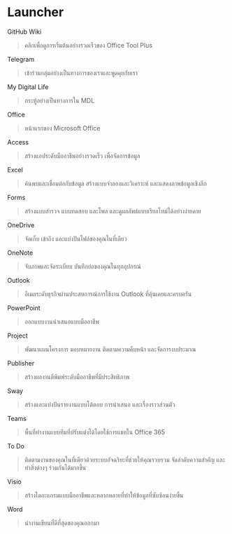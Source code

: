 # Launcher

GitHub Wiki
> คลิกเพื่อดูการเริ่มต้นอย่างรวดเร็วของ Office Tool Plus

Telegram
> เข้าร่วมกลุ่มอย่างเป็นทางการของเราและพูดคุยกับเรา

My Digital Life
> กระทู้อย่างเป็นทางการใน MDL

Office
> หน้าแรกของ Microsoft Office

Access
> สร้างแอประดับมืออาชีพอย่างรวดเร็ว เพื่อจัดการข้อมูล

Excel
> ค้นพบและเชื่อมต่อกับข้อมูล สร้างแบบจำลองและวิเคราะห์ และแสดงภาพข้อมูลเชิงลึก

Forms
> สร้างแบบสำรวจ แบบทดสอบ และโพล และดูผลลัพธ์แบบเรียลไทม์ได้อย่างง่ายดาย

OneDrive
> จัดเก็บ เข้าถึง และแบ่งปันไฟล์ของคุณในที่เดียว

OneNote
> จับภาพและจัดระเบียบ บันทึกย่อของคุณในทุกอุปกรณ์

Outlook
> อีเมลระดับธุรกิจผ่านประสบการณ์การใช้งาน Outlook ที่คุ้นเคยและครบครัน

PowerPoint
> ออกแบบงานนำเสนอแบบมืออาชีพ

Project
> พัฒนาแผนโครงการ มอบหมายงาน ติดตามความคืบหน้า และจัดการงบประมาณ

Publisher
> สร้างผลงานตีพิมพ์ระดับมืออาชีพที่มีประสิทธิภาพ

Sway
> สร้างและแบ่งปันรายงานแบบโต้ตอบ การนำเสนอ และเรื่องราวส่วนตัว

Teams
> พื้นที่ทำงานแบบทีมที่ปรับแต่งได้โดยใช้การแชทใน Office 365

To Do
> ติดตามงานของคุณในที่เดียวด้วยระบบอัจฉริยะที่ช่วยให้คุณรวบรวม จัดลำดับความสำคัญ และทำสิ่งต่างๆ ร่วมกันได้มากขึ้น

Visio
> สร้างไดอะแกรมแบบมืออาชีพและหลากหลายที่ทำให้ข้อมูลที่ซับซ้อนง่ายขึ้น

Word
> นำงานเขียนที่ดีที่สุดของคุณออกมา
